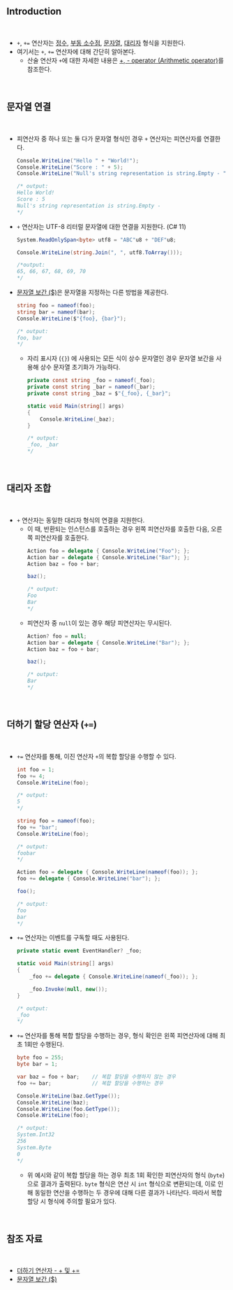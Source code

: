 ## Introduction

<br>

- `+`, `+=` 연산자는 [정수](https://peponi-paradise.tistory.com/entry/C-Language-%EC%A0%95%EC%88%98-%ED%98%95%EC%8B%9D), [부동 소수점](https://peponi-paradise.tistory.com/entry/C-Language-floating-point-type), [문자열](https://peponi-paradise.tistory.com/entry/C-Language-%EB%AC%B8%EC%9E%90%EC%97%B4-%ED%98%95%EC%8B%9D-SystemString), [대리자](https://peponi-paradise.tistory.com/entry/C-Language-%EB%8C%80%EB%A6%AC%EC%9E%90-Delegate) 형식을 지원한다.
- 여기서는 `+`, `+=` 연산자에 대해 간단히 알아본다.
    - 산술 연산자 `+`에 대한 자세한 내용은 [+, - operator (Arithmetic operator)](https://peponi-paradise.tistory.com/entry/C-Language-Arithmetic-operator)를 참조한다.

<br>

## 문자열 연결

<br>

- 피연산자 중 하나 또는 둘 다가 문자열 형식인 경우 `+` 연산자는 피연산자를 연결한다.
    ```cs
    Console.WriteLine("Hello " + "World!");
    Console.WriteLine("Score : " + 5);
    Console.WriteLine("Null's string representation is string.Empty - " + null);

    /* output:
    Hello World!
    Score : 5
    Null's string representation is string.Empty -
    */
    ```
- `+` 연산자는 UTF-8 리터럴 문자열에 대한 연결을 지원한다. (C# 11)
    ```cs
    System.ReadOnlySpan<byte> utf8 = "ABC"u8 + "DEF"u8;
    
    Console.WriteLine(string.Join(", ", utf8.ToArray()));

    /*output:
    65, 66, 67, 68, 69, 70
    */
    ```
- [문자열 보간 ($)](https://learn.microsoft.com/ko-kr/dotnet/csharp/language-reference/tokens/interpolated)은 문자열을 지정하는 다른 방법을 제공한다.
    ```cs
    string foo = nameof(foo);
    string bar = nameof(bar);
    Console.WriteLine($"{foo}, {bar}");

    /* output:
    foo, bar
    */
    ```
    - 자리 표시자 (`{}`) 에 사용되는 모든 식이 상수 문자열인 경우 문자열 보간을 사용해 상수 문자열 초기화가 가능하다.
        ```cs
        private const string _foo = nameof(_foo);
        private const string _bar = nameof(_bar);
        private const string _baz = $"{_foo}, {_bar}";

        static void Main(string[] args)
        {
            Console.WriteLine(_baz);
        }

        /* output:
        _foo, _bar
        */
        ```

<br>

## 대리자 조합

<br>

- `+` 연산자는 동일한 대리자 형식의 연결을 지원한다.
    - 이 때, 반환되는 인스턴스를 호출하는 경우 왼쪽 피연산자를 호출한 다음, 오른쪽 피연산자를 호출한다.
        ```cs
        Action foo = delegate { Console.WriteLine("Foo"); };
        Action bar = delegate { Console.WriteLine("Bar"); };
        Action baz = foo + bar;

        baz();

        /* output:
        Foo
        Bar
        */
        ```
    - 피연산자 중 `null`이 있는 경우 해당 피연산자는 무시된다.
        ```cs
        Action? foo = null;
        Action bar = delegate { Console.WriteLine("Bar"); };
        Action baz = foo + bar;
    
        baz();
    
        /* output:
        Bar
        */
        ```

<br>

## 더하기 할당 연산자 (`+=`)

<br>

- `+=` 연산자를 통해, 이진 연산자 `+`의 복합 할당을 수행할 수 있다.
    ```cs
    int foo = 1;
    foo += 4;
    Console.WriteLine(foo);

    /* output:
    5
    */
    ```
    ```cs
    string foo = nameof(foo);
    foo += "bar";
    Console.WriteLine(foo);

    /* output:
    foobar
    */
    ```
    ```cs
    Action foo = delegate { Console.WriteLine(nameof(foo)); };
    foo += delegate { Console.WriteLine("bar"); };

    foo();

    /* output:
    foo
    bar
    */
    ```
- `+=` 연산자는 이벤트를 구독할 때도 사용된다.
    ```cs
    private static event EventHandler? _foo;

    static void Main(string[] args)
    {
        _foo += delegate { Console.WriteLine(nameof(_foo)); };

        _foo.Invoke(null, new());
    }

    /* output:
    _foo
    */
    ```
- `+=` 연산자를 통해 복합 할당을 수행하는 경우, 형식 확인은 왼쪽 피연산자에 대해 최초 1회만 수행된다.
    ```cs
    byte foo = 255;
    byte bar = 1;

    var baz = foo + bar;    // 복합 할당을 수행하지 않는 경우
    foo += bar;             // 복합 할당을 수행하는 경우

    Console.WriteLine(baz.GetType());
    Console.WriteLine(baz);
    Console.WriteLine(foo.GetType());
    Console.WriteLine(foo);

    /* output:
    System.Int32
    256
    System.Byte
    0
    */
    ```
    - 위 예시와 같이 복합 할당을 하는 경우 최초 1회 확인한 피연산자의 형식 (`byte`) 으로 결과가 출력된다.
        `byte` 형식은 연산 시 `int` 형식으로 변환되는데, 이로 인해 동일한 연산을 수행하는 두 경우에 대해 다른 결과가 나타난다.
        따라서 복합 할당 시 형식에 주의할 필요가 있다.

<br>

## 참조 자료

<br>

- [더하기 연산자 - + 및 +=](https://learn.microsoft.com/ko-kr/dotnet/csharp/language-reference/operators/addition-operator)
- [문자열 보간 ($)](https://learn.microsoft.com/ko-kr/dotnet/csharp/language-reference/tokens/interpolated)